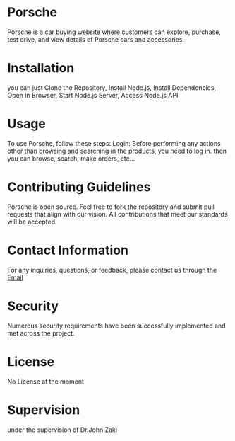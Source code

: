 # Porsche
Porsche is a car buying website where customers can explore, purchase, test drive, and view details of Porsche cars and accessories.

# Installation
you can just Clone the Repository, Install Node.js, Install Dependencies, Open in Browser, Start Node.js Server, Access Node.js API
# Usage
To use Porsche, follow these steps:
Login:
Before performing any actions other than browsing and searching in the products, you need to log in.
then you can browse, search, make orders, etc...
# Contributing Guidelines
Porsche is open source. Feel free to fork the repository and submit pull requests that align with our vision. All contributions that meet our standards will be accepted.
# Contact Information
For any inquiries, questions, or feedback, please contact us through the [Email](mailto:abdelrahman.elnagar@student.giu-uni.de)
# Security
Numerous security requirements have been successfully implemented and met across the project.
# License
No License at the moment
# Supervision
under the supervision of Dr.John Zaki
